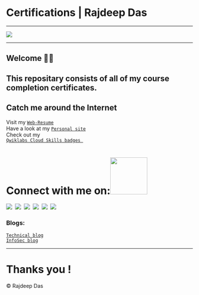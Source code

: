 # Certifications | Rajdeep Das

--------------------------------------------------------------------------------------------------------------------------------------------------------------------
<img src="https://github.com/Rajspeaks/Rajdeep_Das_Certifications_Achievements/blob/main/Header-Certification.jpg"> 

-------------------------------------------------------------------------------------------------------------------------------------------------------------------

<h2> Welcome 👨‍💻 </h2>

This repositary consists of all of my course completion certificates.
----------------------------------------------------------------------------------------

<h2> Catch me around the Internet </h2>

Visit my <code><a href="https://rajdeepdascv.netlify.app">Web-Resume</a></code>
<br>
Have a look at my <code><a href="https://rajspeaks.github.io">Personal site</a></code>
<br>
Check out my <code><a href="https://google.qwiklabs.com/public_profiles/54c0dd8b-b06d-4c21-8aaf-512d8e22704e"> Qwiklabs Cloud Skills badges </a></code>

# Connect with me on:<img src='https://raw.githubusercontent.com/ShahriarShafin/ShahriarShafin/main/Assets/handshake.gif' width="100px"> 

<code><a href="https://twitter.com/itsrajdeepdas"><img src="https://img.shields.io/badge/Twitter-1DA1F2?style=for-the-badge&logo=twitter&logoColor=white"></a></code>&nbsp;
<code><a href="https://linkedin.com/in/itsrajdeepdas"><img src="https://img.shields.io/badge/LinkedIn-0077B5?style=for-the-badge&logo=linkedin&logoColor=white"></a></code>&nbsp;
<code><a href="https://gitlab.com/Rajspeaks"><img src="https://img.shields.io/badge/GitLab-330F63?style=for-the-badge&logo=gitlab&logoColor=white"></a></code>&nbsp;
<code><a href="https://www.youtube.com/channel/UCSYftgkB9hzEW4haNCCs0jw"><img src="https://img.shields.io/badge/YouTube-FF0000?style=for-the-badge&logo=youtube&logoColor=white"></a></code>&nbsp;
<code><a href="https://medium.com/@iamrajdeep"><img src="https://img.shields.io/badge/Medium-12100E?style=for-the-badge&logo=medium&logoColor=white"></a></code>&nbsp;
<code><a href="https://iamrajdeep.wordpress.com"><img src="https://img.shields.io/badge/Wordpress-21759B?style=for-the-badge&logo=wordpress&logoColor=white"></a></code>&nbsp;

<h3>Blogs:</h3>
<code><a href="https://thetechlearner.wordpress.com">Technical blog</a></code>
<br>
<code><a href="https://hackitalki.home.blog">InfoSec blog</a></code>

---------------------------------------------------------------------------------------------------------------------------

# Thanks you !

&copy; Rajdeep Das

